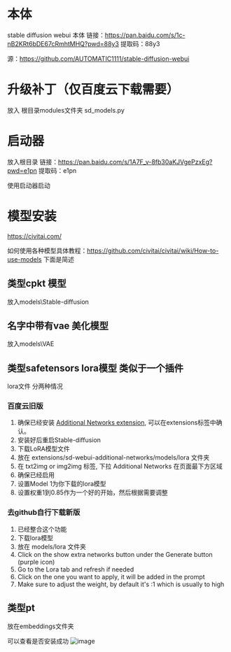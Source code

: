 # 本体
stable diffusion webui 本体 
 链接：https://pan.baidu.com/s/1c-nB2KRt6bDE67cRmhtMHQ?pwd=88y3 
提取码：88y3  

源：https://github.com/AUTOMATIC1111/stable-diffusion-webui

# 升级补丁（仅百度云下载需要）
放入 根目录modules文件夹
sd_models.py

# 启动器
放入根目录
链接：https://pan.baidu.com/s/1A7F_v-8fb30aKJVgePzxEg?pwd=e1pn 
提取码：e1pn

使用启动器启动

# 模型安装
https://civitai.com/

如何使用各种模型具体教程：https://github.com/civitai/civitai/wiki/How-to-use-models
下面是简述
## 类型cpkt  模型

放入models\Stable-diffusion
## 名字中带有vae 美化模型
放入models\VAE

## 类型safetensors lora模型 类似于一个插件
lora文件
分两种情况
### 百度云旧版
1. 确保已经安装 [Additional Networks extension](https://github.com/kohya-ss/sd-webui-additional-networks), 可以在extensions标签中确认。
2. 安装好后重启Stable-diffusion
3. 下载LoRA模型文件
4. 放在 extensions/sd-webui-additional-networks/models/lora 文件夹
5. 在 txt2img or img2img 标签, 下拉  Additional Networks 在页面最下方区域
6. 确保已经启用
7. 设置Model 1为你下载的lora模型
8. 设置权重1到0.85作为一个好的开始，然后根据需要调整

### 去github自行下载新版
1. 已经整合这个功能
2. 下载lora模型
3. 放在 models/lora 文件夹
4. Click on the show extra networks button under the Generate button (purple icon)
5. Go to the Lora tab and refresh if needed
6. Click on the one you want to apply, it will be added in the prompt
7. Make sure to adjust the weight, by default it's :1 which is usually to high

## 类型pt
放在embeddings文件夹


可以查看是否安装成功
![image](https://user-images.githubusercontent.com/28559480/220238178-1abf455e-3449-490a-9982-fc45be6e8a77.png)

